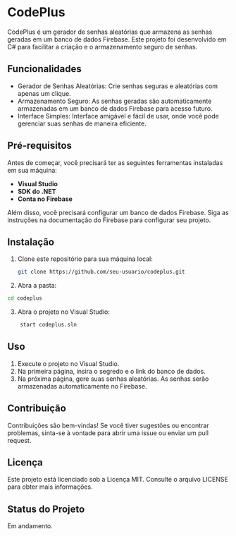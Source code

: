 # CodePlus

CodePlus é um gerador de senhas aleatórias que armazena as senhas geradas em um banco de dados Firebase. Este projeto foi desenvolvido em C# para facilitar a criação e o armazenamento seguro de senhas.

## Funcionalidades
 - Gerador de Senhas Aleatórias: Crie senhas seguras e aleatórias com apenas um clique.
 - Armazenamento Seguro: As senhas geradas são automaticamente armazenadas em um banco de dados Firebase para acesso futuro.
 - Interface Simples: Interface amigável e fácil de usar, onde você pode gerenciar suas senhas de maneira eficiente.

## Pré-requisitos

Antes de começar, você precisará ter as seguintes ferramentas instaladas em sua máquina:

 - **Visual Studio**
 - **SDK do .NET**
 - **Conta no Firebase**

Além disso, você precisará configurar um banco de dados Firebase. Siga as instruções na documentação do Firebase para configurar seu projeto.

## Instalação

1. Clone este repositório para sua máquina local:
   ```bash
   git clone https://github.com/seu-usuario/codeplus.git
   ```
2. Abra a pasta:
 ```bash
cd codeplus
 ```
3. Abra o projeto no Visual Studio:
```bash
    start codeplus.sln
 ```

## Uso

1. Execute o projeto no Visual Studio.
2. Na primeira página, insira o segredo e o link do banco de dados.
3. Na próxima página, gere suas senhas aleatórias. As senhas serão armazenadas automaticamente no Firebase.

## Contribuição

Contribuições são bem-vindas! Se você tiver sugestões ou encontrar problemas, sinta-se à vontade para abrir uma issue ou enviar um pull request.

## Licença

Este projeto está licenciado sob a Licença MIT. Consulte o arquivo LICENSE para obter mais informações.

## Status do Projeto

Em andamento.
